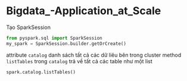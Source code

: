 # Bigdata_-Application_at_Scale

Tạo SparkSession

```python
from pyspark.sql import SparkSession
my_spark = SparkSession.builder.getOrCreate()
```
attribute `catalog` danh sách tất cả các dữ liêu bên trong cluster
method `listTables` trong `catalog` trả về tất cả các table như một list

```python
spark.catalog.listTables()
```
